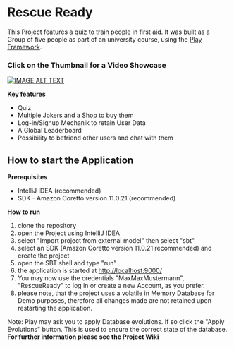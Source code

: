 # Rescue Ready
This Project features a quiz to train people in first aid. It was built as a Group of five people as part of an university course, using the [Play Framework](https://www.playframework.com/). 

### Click on the Thumbnail for a Video Showcase
[![IMAGE ALT TEXT](https://img.youtube.com/vi/wbFFTe3mmZI/0.jpg)](https://www.youtube.com/watch?v=wbFFTe3mmZI&t)

**Key features**
- Quiz 
- Multiple Jokers and a Shop to buy them
- Log-in/Signup Mechanik to retain User Data
- A Global Leaderboard
- Possibility to befriend other users and chat with them
## How to start the Application

**Prerequisites**
- IntelliJ IDEA (recommended)
- SDK - Amazon Coretto version 11.0.21 (recommended)

**How to run**
1. clone the repository
2. open the Project using IntelliJ IDEA
3. select "Import project from external model" then select "sbt"
4. select an SDK (Amazon Coretto version 11.0.21 recommended) and create the project
5. open the SBT shell and type "run"
6. the application is started at [http://localhost:9000/](http://localhost:9000/)
7. You may now use the credentials "MaxMaxMustermann", "RescueReady" to log in or create a new Account, as you prefer.
8. please note, that the project uses a volatile in Memory Database for Demo purposes, therefore all changes made are not retained upon restarting the application.

Note: Play may ask you to apply Database evolutions. If so click the "Apply Evolutions" button. This is used to ensure the correct state of the database.
**For further information please see the Project Wiki**
